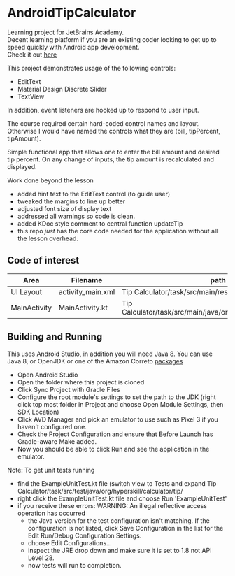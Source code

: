 # AndroidTipCalculator
Learning project for JetBrains Academy.  
Decent learning platform if you are an existing coder looking to get up to speed quickly with Android app development.  
Check it out [here](https://hyperskill.org/tracks)

This project demonstrates usage of the following controls:
* EditText
* Material Design Discrete Slider
* TextView

In addition, event listeners are hooked up to respond to user input.

The course required certain hard-coded control names and layout.
Otherwise I would have named the controls what they are (bill, tipPercent, tipAmount). 

Simple functional app that allows one to enter the bill amount and desired tip percent. On any change of inputs, the tip amount is recalculated and displayed.

Work done beyond the lesson
* added hint text to the EditText control (to guide user)
* tweaked the margins to line up better
* adjusted font size of display text
* addressed all warnings so code is clean.
* added KDoc style comment to central function updateTip
* this repo *just* has the core code needed for the application without all the lesson overhead.

## Code of interest
| Area         | Filename            | path
| ------------ | ------------------- | ----------------------------------------
| UI Layout    | activity_main.xml   | Tip Calculator/task/src/main/res/layout/
| MainActivity | MainActivity.kt     | Tip Calculator/task/src/main/java/org/hyperskill/calculator/tip/

## Building and Running
This uses Android Studio, in addition you will need Java 8.  You can use Java 8, or OpenJDK or one of the Amazon Correto [packages](https://aws.amazon.com/corretto/)
* Open Android Studio
* Open the folder where this project is cloned
* Click Sync Project with Gradle Files
* Configure the root module's settings to set the path to the JDK (right click top most folder in Project and choose Open Module Settings, then SDK Location)
* Click AVD Manager and pick an emulator to use such as Pixel 3 if you haven't configured one.
* Check the Project Configuration and ensure that Before Launch has Gradle-aware Make added.
* Now you should be able to click Run and see the application in the emulator.

Note: To get unit tests running
* find the ExampleUnitTest.kt file (switch view to Tests and expand Tip Calculator/task/src/test/java/org/hyperskill/calculator/tip/ 
* right click the ExampleUnitTest.kt file and choose Run 'ExampleUnitTest'
* if you receive these errors: WARNING: An illegal reflective access operation has occurred
  * the Java version for the test configuration isn't matching.  If the configuration is not listed, click Save Configuration in the list for the Edit Run/Debug Configuration Settings.
  * choose Edit Configurations...
  * inspect the JRE drop down and make sure it is set to 1.8 not API Level 28.
  * now tests will run to completion.





